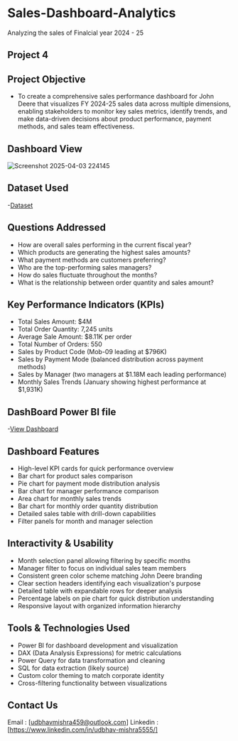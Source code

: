 # Sales-Dashboard-Analytics
Analyzing the sales of Finalcial year 2024 - 25


## Project 4

## Project Objective
 - To create a comprehensive sales performance dashboard for John Deere that visualizes FY 2024-25 sales data across multiple 
   dimensions, enabling stakeholders to monitor key sales metrics, identify trends, and make data-driven decisions about 
   product performance, payment methods, and sales team effectiveness.

## Dashboard View
![Screenshot 2025-04-03 224145](https://github.com/user-attachments/assets/3f38c880-4494-4326-a0dd-47af005224ca)



## Dataset Used
-<a href="https://github.com/udbhav555/Sales-Dashboard-Analytics/blob/main/Sales_Data.xlsx">Dataset</a>


## Questions Addressed

 - How are overall sales performing in the current fiscal year?
 - Which products are generating the highest sales amounts?
 - What payment methods are customers preferring?
 - Who are the top-performing sales managers?
 - How do sales fluctuate throughout the months?
 - What is the relationship between order quantity and sales amount?

## Key Performance Indicators (KPIs)

 - Total Sales Amount: $4M
 - Total Order Quantity: 7,245 units
 - Average Sale Amount: $8.11K per order
 - Total Number of Orders: 550
 - Sales by Product Code (Mob-09 leading at $796K)
 - Sales by Payment Mode (balanced distribution across payment methods)
 - Sales by Manager (two managers at $1.18M each leading performance)
 - Monthly Sales Trends (January showing highest performance at $1,931K)


## DashBoard Power BI file
-<a href="https://github.com/udbhav555/Sales-Dashboard-Analytics/blob/main/Sales_Data.xlsx">View Dashboard</a>


## Dashboard Features

 - High-level KPI cards for quick performance overview
 - Bar chart for product sales comparison
 - Pie chart for payment mode distribution analysis
 - Bar chart for manager performance comparison
 - Area chart for monthly sales trends
 - Bar chart for monthly order quantity distribution
 - Detailed sales table with drill-down capabilities
 - Filter panels for month and manager selection



## Interactivity & Usability

 - Month selection panel allowing filtering by specific months
 - Manager filter to focus on individual sales team members
 - Consistent green color scheme matching John Deere branding
 - Clear section headers identifying each visualization's purpose
 - Detailed table with expandable rows for deeper analysis
 - Percentage labels on pie chart for quick distribution understanding
 - Responsive layout with organized information hierarchy

## Tools & Technologies Used

 - Power BI for dashboard development and visualization
 - DAX (Data Analysis Expressions) for metric calculations
 - Power Query for data transformation and cleaning
 - SQL for data extraction (likely source)
 - Custom color theming to match corporate identity
 - Cross-filtering functionality between visualizations

## Contact Us
Email : [udbhavmishra459@outlook.com]
Linkedin : [https://www.linkedin.com/in/udbhav-mishra5555/]

